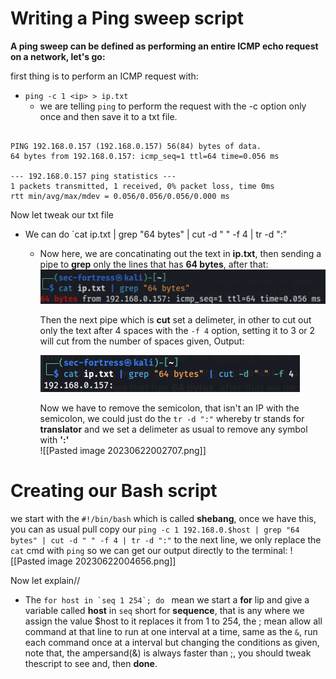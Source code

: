# Writing a Ping sweep script
**A ping sweep can be defined as performing an entire ICMP echo request on a network, let's go:**

first thing is to perform an ICMP request with:
- `ping -c 1 <ip> > ip.txt`
	- we are telling `ping` to perform the request with the -c option only once and then save it to a txt file.
```OUTPUT

PING 192.168.0.157 (192.168.0.157) 56(84) bytes of data.
64 bytes from 192.168.0.157: icmp_seq=1 ttl=64 time=0.056 ms

--- 192.168.0.157 ping statistics ---
1 packets transmitted, 1 received, 0% packet loss, time 0ms
rtt min/avg/max/mdev = 0.056/0.056/0.056/0.000 ms
```

Now let tweak our txt file
- We can do `cat ip.txt | grep "64 bytes" | cut -d " " -f 4 | tr -d ":"
	-  Now here, we are concatinating out the text in **ip.txt**, then sending a pipe to **grep** only the lines that has **64 bytes**, after that:
	   ![image](../images/pingsweep_script/Pasted%20image%2020230622002127.png)
    
	   Then the next pipe which is **cut** set a delimeter, in other to cut out only the text after 4 spaces with the `-f 4` option, setting it to 3 or 2 will cut from the number of spaces 
           given, Output:
    
	   ![image](../images/pingsweep_script/Pasted%20image%2020230622002410.png)
    
	   Now we have to remove the semicolon, that isn't an IP with the semicolon, we could just do the `tr -d ":"` whereby tr stands for **translator** and we set a delimeter as usual to remove any symbol with **':'**	   
	   ![[Pasted image 20230622002707.png]]

# Creating our Bash script
we start with the `#!/bin/bash` which is called **shebang**, once we have this, you can as usual pull copy our `ping -c 1 192.168.0.$host | grep "64 bytes" | cut -d " " -f 4 | tr -d ":"` to the next line, we only replace the `cat` cmd with `ping` so we can get our output directly to the terminal:
![[Pasted image 20230622004656.png]]

Now let explain//
- The ```for host in `seq 1 254`; do ``` mean we start a **for** lip and give a variable called **host** in `seq` short for **sequence**, that is any where we assign the value $host to it replaces it from 1 to 254, the ; mean allow all command at that line to run at one interval at a time, same as the `&`, run each command once at a interval but changing the conditions as given, note that, the ampersand(&) is always faster than ;, you should tweak thescript to see and, then **done**.
